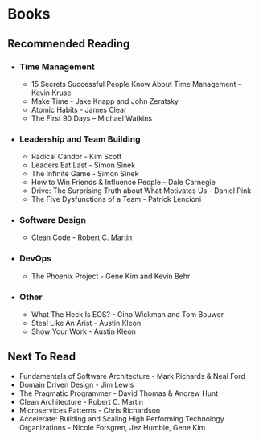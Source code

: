 # Books

## Recommended Reading
- ### Time Management
  - 15 Secrets Successful People Know About Time Management – Kevin Kruse
  - Make Time - Jake Knapp and John Zeratsky
  - Atomic Habits - James Clear
  - The First 90 Days – Michael Watkins
- ### Leadership and Team Building
  - Radical Candor - Kim Scott
  - Leaders Eat Last - Simon Sinek
  - The Infinite Game - Simon Sinek
  - How to Win Friends & Influence People – Dale Carnegie
  - Drive: The Surprising Truth about What Motivates Us - Daniel Pink
  - The Five Dysfunctions of a Team - Patrick Lencioni
- ### Software Design
  - Clean Code - Robert C. Martin
- ### DevOps
  - The Phoenix Project - Gene Kim and Kevin Behr
- ### Other
  - What The Heck Is EOS? - Gino Wickman and Tom Bouwer
  - Steal Like An Arist - Austin Kleon
  - Show Your Work - Austin Kleon

## Next To Read
- Fundamentals of Software Architecture - Mark Richards & Neal Ford
- Domain Driven Design - Jim Lewis
- The Pragmatic Programmer - David Thomas & Andrew Hunt
- Clean Architecture - Robert C. Martin
- Microservices Patterns - Chris Richardson
- Accelerate: Building and Scaling High Performing Technology Organizations - Nicole Forsgren, Jez Humble, Gene Kim
